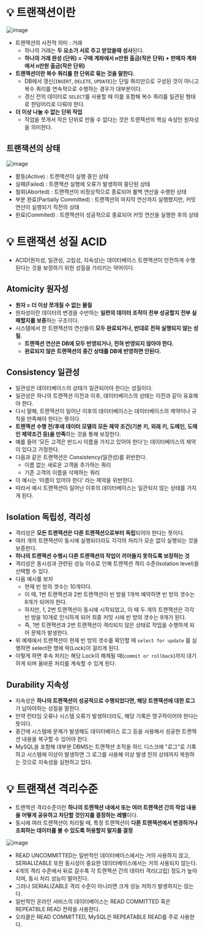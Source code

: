 # 💡 트랜잭션이란
![image](https://github.com/shin-je-woo/TIL/assets/39439576/f4d4bba8-a92b-48c2-b75c-e5845a585b12)

- 트랜잭션의 사전적 의미 : 거래
  - 하나의 거래는 **두 요소가 서로 주고 받았을때 성사**된다.
  - **하나의 거래 완성 (단위) = 구매 계좌에서 n만원 출금(작은 단위) + 판매자 계좌에서 n만원 출금(작은 단위)**
- **트랜잭션이란 복수 쿼리를 한 단위로 묶는 것을 말한다.**
  - DB에서 갱신(`INSERT`, `DELETE`, `UPDATE`)는 단일 쿼리만으로 구성된 것이 아니고 복수 쿼리를 연속적으로 수행하는 경우가 대부분이다.
  - 갱신 전의 데이터로 `SELECT`를 사용할 때 이를 포함해 복수 쿼리를 일관된 형태로 한덩어리로 다뤄야 한다.
- **더 이상 나눌 수 없는 단위 작업**
  - 작업을 쪼개서 작은 단위로 만들 수 없다는 것은 트랜잭션의 핵심 속성인 원자성을 의미한다.

## 트랜잭션의 상태
![image](https://github.com/shin-je-woo/TIL/assets/39439576/f2abb486-5311-4727-86e8-459e32815a62)

- 활동(Active) : 트랜잭션이 실행 중인 상태
- 실패(Failed) : 트랜잭션 실행에 오류가 발생하여 중단된 상태
- 철회(Aborted) : 트랜잭션이 비정상적으로 종료되어 롤백 연산을 수행한 상태
- 부분 완료(Partially Committed) : 트랜잭션의 마지막 연산까지 실행했지만, 커밋 연산이 실행되기 직전의 상태
- 완료(Commited) : 트랜잭션이 성공적으로 종료되어 커밋 연산을 실행한 후의 상태

# 💡 트랜잭션 성질 ACID
- ACID(원자성, 일관성, 고립성, 지속성)는 데이터베이스 트랜잭션이 안전하게 수행된다는 것을 보장하기 위한 성질을 가리키는 약어이다.

## Atomicity 원자성
- **원자 = 더 이상 쪼개질 수 없는 물질**
- 원자성이란 데이터의 변경을 수반하는 **일련의 데이터 조작이 전부 성공할지 전부 실패할지를 보증**하는 구조이다.
- 시스템에서 한 트랜잭션의 연산들이 **모두 완료되거나, 반대로 전혀 실행되지 않는 성질**.
  - **트랜잭션 연산은 DB에 모두 반영되거나, 전혀 반영되지 않아야 한다.**
  - **완료되지 않은 트랜잭션의 중간 상태를 DB에 반영하면 안된다.**
 
## Consistency 일관성
- 일관성은 데이터베이스의 상태가 일관되어야 한다는 성질이다.
- 일관성은 하나의 트랜잭션 이전과 이후, 데이터베이스의 상태는 이전과 같이 유효해야 한다.
- 다시 말해, 트랜잭션이 일어난 이후의 데이터베이스는 데이터베이스의 제약이나 규칙을 만족해야 한다는 뜻이다.
- **트랜잭션 수행 전/후에 데이터 모델의 모든 제약 조건(기본 키, 외래 키, 도메인, 도메인 제약조건 등)을 만족**하는 것을 통해 보장한다.
- 예를 들어 ‘모든 고객은 반드시 이름을 가지고 있어야 한다’는 데이터베이스의 제약이 있다고 가정한다.
- 다음과 같은 트랜잭션은 Consistency(일관성)를 위반한다.
  - 이름 없는 새로운 고객을 추가하는 쿼리
  - 기존 고객의 이름을 삭제하는 쿼리
- 이 예시는 ‘이름이 있어야 한다’ 라는 제약을 위반한다.
- 따라서 예시 트랜잭션이 일어난 이후의 데이터베이스는 일관되지 않는 상태를 가지게 된다.

## Isolation 독립성, 격리성
- 격리성은 **모든 트랜잭션은 다른 트랜잭션으로부터 독립**되어야 한다는 뜻이다.
- 여러 개의 트랜잭션이 동시에 실행되더라도 각각의 처리가 모순 없이 실행되는 것을 보증한다.
- **하나의 트랜잭션 수행시 다른 트랜잭션의 작업이 끼어들지 못하도록 보장하는 것**
- 격리성은 동시성과 관련된 성능 이슈로 인해 트랜잭션 격리 수준(Isolation level)을 선택할 수 있다.
- 다음 예시를 보자
  - 현재 빈 방의 갯수는 10개이다.
  - 이 때, 1번 트랜잭션과 2번 트랜잭션이 빈 방을 1개씩 예약하면 빈 방의 갯수는 8개가 되어야 한다.
  - 하지만, 1, 2번 트랜잭션이 동시에 시작되었고, 이 때 두 개의 트랜잭션은 각각 빈 방을 10개로 인식하게 되어 최종 커밋 시에 빈 방의 갯수는 9개가 된다.
  - 즉, 1번 트랜잭션과 2번 트랜잭션이 격리되지 않은 상태로 작업을 수행하게 되어 문제가 발생한다.
- 위 예제에서 트랜잭션이 현재 빈 방의 갯수를 확인할 때 `select for update` 를 실행하면 select한 행에 락(Lock)이 걸리게 된다.
- 이렇게 하면 후속 처리는 해당 Lock이 해제될 때(`commit or rollback`)까지 대기하게 되며 올바른 처리를 계속할 수 있게 된다.

## Durability 지속성
- 지속성은 **하나의 트랜잭션이 성공적으로 수행되었다면, 해당 트랜잭션에 대한 로그**가 남아야하는 성질을 말한다.
- 만약 런타임 오류나 시스템 오류가 발생하더라도, 해당 기록은 영구적이어야 한다는 뜻이다.
- 중간에 시스템에 문제가 발생해도 데이터베이스 로그 등을 사용해서 성공한 트랜잭션 내용을 복구할 수 있어야 한다.
- MySQL을 포함해 대부분 DBMS는 트랜잭션 조작을 하드 디스크에 "로그"로 기록하고 시스템에 이상이 발생하면 그 로그를 사용해 이상 발생 전의 상태까지 복원하는 것으로 지속성을 실현하고 있다.

# 💡 트랜잭션 격리수준
- 트랜잭션 격리수준이란 **하나의 트랜잭션 내에서 또는 여러 트랜잭션 간의 작업 내용을 어떻게 공유하고 차단할 것인지를 결정하는 레벨**이다.
- 동시에 여러 트랜잭션이 처리될 때, 특정 트랜잭션이 **다른 트랜잭션에서 변경하거나 조회하는 데이터를 볼 수 있도록 허용할지 말지를 결정**

![image](https://github.com/shin-je-woo/TIL/assets/39439576/ea2efa80-45f9-4dee-aaad-9ba6c0a989e2)

- READ UNCOMMITTED는 일반적인 데이터베이스에서는 거의 사용하지 않고, SERIALIZABLE 또한 동시성이 중요한 데이터베이스에서는 거의 사용되지 않는다.
- 4개의 격리 수준에서 뒤로 갈수록 각 트랜잭션 간의 데이터 격리(고립) 정도가 높아지며, 동시 처리 성능이 떨어진다.
- 그러나 SERIALIZABLE 격리 수준이 아니라면 크게 성능 저하가 발생하지는 않는다.
- 일반적인 온라인 서비스의 데이터베이스는 READ COMMITTED 혹은 REPEATBLE READ 전략을 사용한다.
- 오라클은 READ COMMITTED, MySQL은 REPEATABLE READ를 주로 사용한다.
